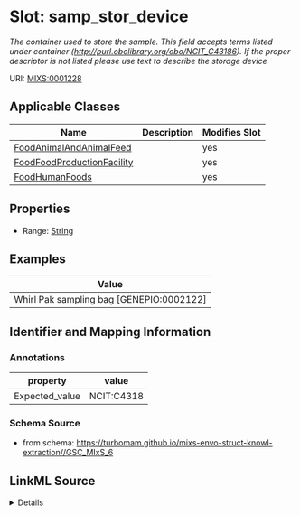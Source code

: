 # Slot: samp_stor_device


_The container used to store the  sample. This field accepts terms listed under container (http://purl.obolibrary.org/obo/NCIT_C43186). If the proper descriptor is not listed please use text to describe the storage device_



URI: [MIXS:0001228](https://w3id.org/mixs/0001228)



<!-- no inheritance hierarchy -->




## Applicable Classes

| Name | Description | Modifies Slot |
| --- | --- | --- |
[FoodAnimalAndAnimalFeed](FoodAnimalAndAnimalFeed.md) |  |  yes  |
[FoodFoodProductionFacility](FoodFoodProductionFacility.md) |  |  yes  |
[FoodHumanFoods](FoodHumanFoods.md) |  |  yes  |







## Properties

* Range: [String](String.md)






## Examples

| Value |
| --- |
| Whirl Pak sampling bag [GENEPIO:0002122] |

## Identifier and Mapping Information





### Annotations

| property | value |
| --- | --- |
| Expected_value | NCIT:C4318 |



### Schema Source


* from schema: https://turbomam.github.io/mixs-envo-struct-knowl-extraction//GSC_MIxS_6




## LinkML Source

<details>
```yaml
name: samp_stor_device
annotations:
  Expected_value:
    tag: Expected_value
    value: NCIT:C4318
description: The container used to store the  sample. This field accepts terms listed
  under container (http://purl.obolibrary.org/obo/NCIT_C43186). If the proper descriptor
  is not listed please use text to describe the storage device
title: sample storage device
notes:
- device
- sample
- storage
examples:
- value: Whirl Pak sampling bag [GENEPIO:0002122]
from_schema: https://turbomam.github.io/mixs-envo-struct-knowl-extraction//GSC_MIxS_6
rank: 1000
string_serialization: '{text}|{termLabel} [{termID}]'
slot_uri: MIXS:0001228
multivalued: false
alias: samp_stor_device
domain_of:
- FoodAnimalAndAnimalFeed
- FoodFoodProductionFacility
- FoodHumanFoods
range: string

```
</details>